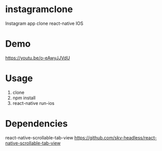 # instagramclone
Instagram app clone react-native IOS

# Demo
https://youtu.be/o-eAwyJJVdU

# Usage
1. clone
2. npm install
3. react-native run-ios

# Dependencies
react-native-scrollable-tab-view
https://github.com/skv-headless/react-native-scrollable-tab-view
